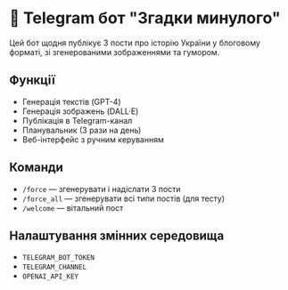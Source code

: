 # 🤖 Telegram бот "Згадки минулого"

Цей бот щодня публікує 3 пости про історію України у блоговому форматі, зі згенерованими зображеннями та гумором.

## Функції
- Генерація текстів (GPT-4)
- Генерація зображень (DALL·E)
- Публікація в Telegram-канал
- Планувальник (3 рази на день)
- Веб-інтерфейс з ручним керуванням

## Команди
- `/force` — згенерувати і надіслати 3 пости
- `/force_all` — згенерувати всі типи постів (для тесту)
- `/welcome` — вітальний пост

## Налаштування змінних середовища
- `TELEGRAM_BOT_TOKEN`
- `TELEGRAM_CHANNEL`
- `OPENAI_API_KEY`